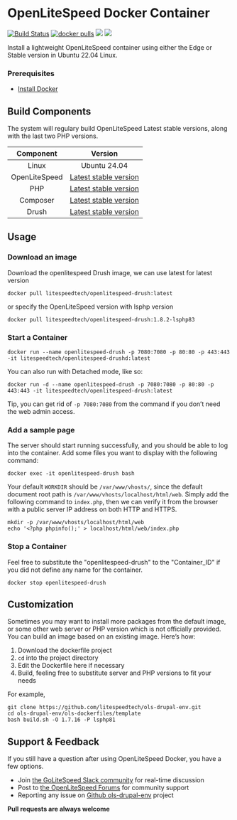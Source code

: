 # OpenLiteSpeed Docker Container
[![Build Status](https://github.com/litespeedtech/ols-drupal-env/workflows/docker-build/badge.svg)](https://github.com/litespeedtech/ols-drupal-env/actions/new)
[![docker pulls](https://img.shields.io/docker/pulls/litespeedtech/openlitespeed?style=flat&color=blue)](https://hub.docker.com/r/litespeedtech/openlitespeed)
[<img src="https://img.shields.io/badge/slack-LiteSpeed-blue.svg?logo=slack">](litespeedtech.com/slack) 
[<img src="https://img.shields.io/twitter/follow/litespeedtech.svg?label=Follow&style=social">](https://twitter.com/litespeedtech)

Install a lightweight OpenLiteSpeed container using either the Edge or Stable version in Ubuntu 22.04 Linux.

### Prerequisites
*  [Install Docker](https://www.docker.com/)

## Build Components
The system will regulary build OpenLiteSpeed Latest stable versions, along with the last two PHP versions.

|Component|Version|
| :-------------: | :-------------: |
|Linux|Ubuntu 24.04|
|OpenLiteSpeed|[Latest stable version](https://openlitespeed.org/release-log/version-1-7-x)|
|PHP|[Latest stable version](http://rpms.litespeedtech.com/debian/)|
|Composer|[Latest stable version](https://getcomposer.org/)|
|Drush|[Latest stable version](https://www.drush.org/latest/)|

## Usage
### Download an image
Download the openlitespeed Drush image, we can use latest for latest version
```
docker pull litespeedtech/openlitespeed-drush:latest
```
or specify the OpenLiteSpeed version with lsphp version
```
docker pull litespeedtech/openlitespeed-drush:1.8.2-lsphp83
```
### Start a Container
```
docker run --name openlitespeed-drush -p 7080:7080 -p 80:80 -p 443:443 -it litespeedtech/openlitespeed-drushd:latest
```
You can also run with Detached mode, like so:
```
docker run -d --name openlitespeed-drush -p 7080:7080 -p 80:80 -p 443:443 -it litespeedtech/openlitespeed-drush:latest
```
Tip, you can get rid of `-p 7080:7080` from the command if you don’t need the web admin access.  

### Add a sample page
The server should start running successfully, and you should be able to log into the container. Add some files you want to display with the following command:
```
docker exec -it openlitespeed-drush bash
```
Your default `WORKDIR` should be `/var/www/vhosts/`, since the default document root path is `/var/www/vhosts/localhost/html/web`. Simply add the following command to `index.php`, then we can verify it from the browser with a public server IP address on both HTTP and HTTPS. 

```
mkdir -p /var/www/vhosts/localhost/html/web
echo '<?php phpinfo();' > localhost/html/web/index.php
```

### Stop a Container
Feel free to substitute the "openlitespeed-drush" to the "Container_ID" if you did not define any name for the container.
```
docker stop openlitespeed-drush
```

## Customization
Sometimes you may want to install more packages from the default image, or some other web server or PHP version which is not officially provided. You can build an image based on an existing image. Here’s how:
  1. Download the dockerfile project 
  2. `cd` into the project directory
  3. Edit the Dockerfile here if necessary
  4. Build, feeling free to substitute server and PHP versions to fit your needs 

For example,
```
git clone https://github.com/litespeedtech/ols-drupal-env.git
cd ols-drupal-env/ols-dockerfiles/template
bash build.sh -O 1.7.16 -P lsphp81
```

## Support & Feedback
If you still have a question after using OpenLiteSpeed Docker, you have a few options.
* Join [the GoLiteSpeed Slack community](https://litespeedtech.com/slack) for real-time discussion
* Post to [the OpenLiteSpeed Forums](https://forum.openlitespeed.org/) for community support
* Reporting any issue on [Github ols-drupal-env](https://github.com/litespeedtech/ols-drupal-env/issues) project

**Pull requests are always welcome** 